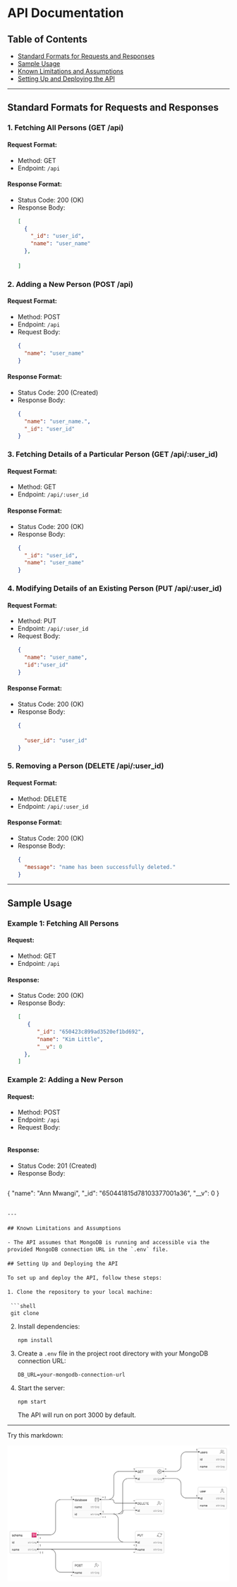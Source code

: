 # API Documentation

## Table of Contents

- [Standard Formats for Requests and Responses](#standard-formats-for-requests-and-responses)
- [Sample Usage](#sample-usage)
- [Known Limitations and Assumptions](#known-limitations-and-assumptions)
- [Setting Up and Deploying the API](#setting-up-and-deploying-the-api)

---

## Standard Formats for Requests and Responses

### 1. Fetching All Persons (GET /api)

#### Request Format:

- Method: GET
- Endpoint: `/api`

#### Response Format:

- Status Code: 200 (OK)
- Response Body:
  ```json
  [
    {
      "_id": "user_id",
      "name": "user_name"
    },
    
  ]
  ```

### 2. Adding a New Person (POST /api)

#### Request Format:

- Method: POST
- Endpoint: `/api`
- Request Body:
  ```json
  {
    "name": "user_name"
  }
  ```

#### Response Format:

- Status Code: 200 (Created)
- Response Body:
  ```json
  {
    "name": "user_name.",
    "_id": "user_id"
  }
  ```

### 3. Fetching Details of a Particular Person (GET /api/:user_id)

#### Request Format:

- Method: GET
- Endpoint: `/api/:user_id`

#### Response Format:

- Status Code: 200 (OK)
- Response Body:
  ```json
  {
    "_id": "user_id",
    "name": "user_name"
  }
  ```

### 4. Modifying Details of an Existing Person (PUT /api/:user_id)

#### Request Format:

- Method: PUT
- Endpoint: `/api/:user_id`
- Request Body:
  ```json
  {
    "name": "user_name",
    "id":"user_id"
  }
  ```

#### Response Format:

- Status Code: 200 (OK)
- Response Body:
  ```json
  {
    
    "user_id": "user_id"
  }
  ```

### 5. Removing a Person (DELETE /api/:user_id)

#### Request Format:

- Method: DELETE
- Endpoint: `/api/:user_id`

#### Response Format:

- Status Code: 200 (OK)
- Response Body:
  ```json
  {
    "message": "name has been successfully deleted."
  }
  ```

---

## Sample Usage

### Example 1: Fetching All Persons

#### Request:

- Method: GET
- Endpoint: `/api`

#### Response:

- Status Code: 200 (OK)
- Response Body:
  ```json
  [
     {
        "_id": "650423c899ad3520ef1bd692",
        "name": "Kim Little",
        "__v": 0
    },
  ]
  ```

### Example 2: Adding a New Person

#### Request:

- Method: POST
- Endpoint: `/api`
- Request Body:
  ```json
  
  ```

#### Response:

- Status Code: 201 (Created)
- Response Body:
  ```json
 {
    "name": "Ann Mwangi",
    "_id": "650441815d78103377001a36",
    "__v": 0
}
  ```

---

## Known Limitations and Assumptions

- The API assumes that MongoDB is running and accessible via the provided MongoDB connection URL in the `.env` file.

## Setting Up and Deploying the API

To set up and deploy the API, follow these steps:

1. Clone the repository to your local machine:

   ```shell
   git clone 
   ```



2. Install dependencies:

   ```shell
   npm install
   ```

4. Create a `.env` file in the project root directory with your MongoDB connection URL:

   ```env
   DB_URL=your-mongodb-connection-url
   ```

5. Start the server:

   ```shell
   npm start
   ```

   The API will run on port 3000 by default.

---



Try this markdown:

![UML DIAGRAM](./src/images/UML_Diagram(1).png)
